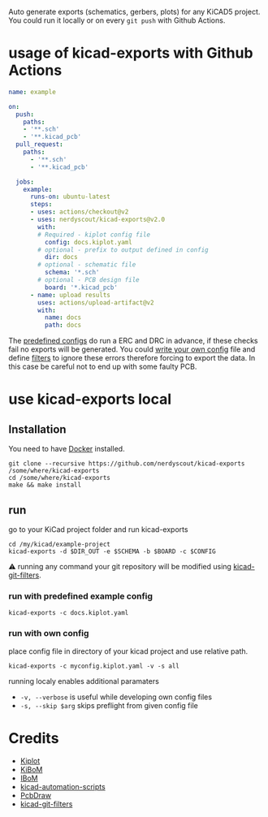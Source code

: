 Auto generate exports (schematics, gerbers, plots) for any KiCAD5 project.
You could run it locally or on every `git push` with Github Actions.

# usage of kicad-exports with Github Actions
```yaml
name: example

on:
  push:
    paths:
    - '**.sch'
    - '**.kicad_pcb'
  pull_request:
    paths:
      - '**.sch'
      - '**.kicad_pcb'

  jobs:
    example:
      runs-on: ubuntu-latest
      steps:
      - uses: actions/checkout@v2
      - uses: nerdyscout/kicad-exports@v2.0
        with:
        # Required - kiplot config file
          config: docs.kiplot.yaml
        # optional - prefix to output defined in config
          dir: docs
        # optional - schematic file
          schema: '*.sch'
        # optional - PCB design file
          board: '*.kicad_pcb'
      - name: upload results
        uses: actions/upload-artifact@v2
        with:
          name: docs
          path: docs
```
The [predefined configs](/config) do run a ERC and DRC in advance, if these checks fail no exports will be generated. You could [write your own config](https://github.com/nerdyscout/kiplot/tree/v0.5.0#the-configuration-file) file and define [filters](https://github.com/nerdyscout/kiplot#filtering-drcerc-errors) to ignore these errors therefore forcing to export the data. In this case be careful not to end up with some faulty PCB.

# use kicad-exports local 
## Installation
You need to have [Docker](https://www.docker.com/) installed.

```
git clone --recursive https://github.com/nerdyscout/kicad-exports /some/where/kicad-exports
cd /some/where/kicad-exports
make && make install
```

## run
go to your KiCad project folder and run kicad-exports
```
cd /my/kicad/example-project
kicad-exports -d $DIR_OUT -e $SCHEMA -b $BOARD -c $CONFIG 
```
:warning: running any command your git repository will be modified using [kicad-git-filters](https://github.com/INTI-CMNB/kicad-git-filters/tree/v1.0.1).

### run with predefined example config
```
kicad-exports -c docs.kiplot.yaml 
```
### run with own config
place config file in directory of your kicad project and use relative path.
```
kicad-exports -c myconfig.kiplot.yaml -v -s all
```
running localy enables additional paramaters
- `-v, --verbose` is useful while developing own config files
- `-s, --skip $arg` skips preflight from given config file 

# Credits
- [Kiplot](https://github.com/INTI-CMNB/kiplot)
- [KiBoM](https://github.com/SchrodingersGat/KiBoM)
- [IBoM](https://github.com/openscopeproject/InteractiveHtmlBom/wiki/Usage)
- [kicad-automation-scripts](https://github.com/INTI-CMNB/kicad-automation-scripts)
- [PcbDraw](https://github.com/yaqwsx/PcbDraw)
- [kicad-git-filters](https://github.com/INTI-CMNB/kicad-git-filters)
